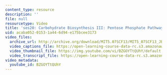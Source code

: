 ```yaml
---
content_type: resource
description: ''
file: null
resourcetype: Video
title: 'ses20: Carbohydrate Biosynthesis III: Pentose Phosphate Pathway'
uid: acaba052-0153-1a44-6d94-e175bcee3173
video_files:
  archive_url: http://archive.org/download/MIT5.07SCF13/MIT5_07SCF13_JE-Ses20_300k.mp4
  video_captions_file: https://open-learning-course-data-rc.s3.amazonaws.com/5-07sc-biological-chemistry-i-fall-2013/515761548cdd563bbfa46c0373c880fc_BZGOYTtQUhY.vtt
  video_thumbnail_file: https://img.youtube.com/vi/BZGOYTtQUhY/default.jpg
  video_transcript_file: https://open-learning-course-data-rc.s3.amazonaws.com/5-07sc-biological-chemistry-i-fall-2013/fe1d102857e94bfc648ca7e45d7fa03c_BZGOYTtQUhY.pdf
video_metadata:
  youtube_id: BZGOYTtQUhY
---
```

